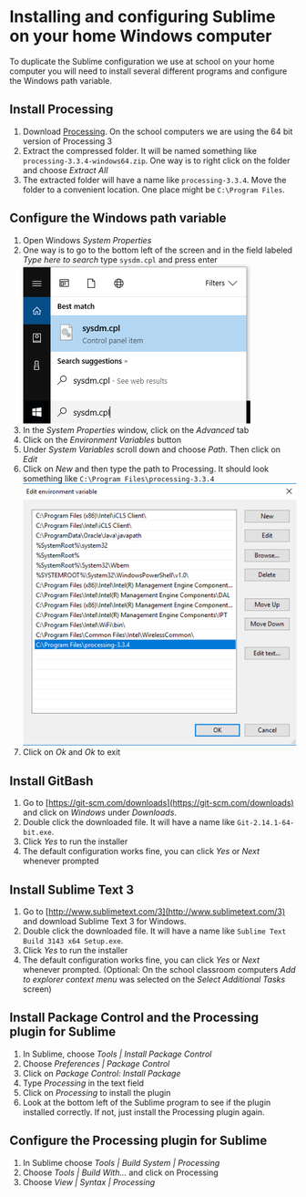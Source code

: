 Installing and configuring Sublime on your home Windows computer
=============================

To duplicate the Sublime configuration we use at school on your home computer you will need to install several different programs and configure the Windows path variable.

Install Processing
------------------
1. Download [Processing](https://processing.org/download/?processing). On the school computers we are using the 64 bit version of Processing 3
2. Extract the compressed folder. It will be named something like `processing-3.3.4-windows64.zip`. One way is to right click on the folder and choose *Extract All*
3. The extracted folder will have a name like `processing-3.3.4`. Move the folder to a convenient location. One place might be `C:\Program Files`.

Configure the Windows path variable
---------------
1. Open Windows *System Properties*
2. One way is to go to the bottom left of the screen and in the field labeled *Type here to search* type `sysdm.cpl` and press enter  
![sysdm.cpl](SublimeConfig3.png)
3. In the *System Properties* window, click on the *Advanced* tab
4. Click on the *Environment Variables* button
5. Under *System Variables* scroll down and choose *Path.* Then click on *Edit*  
6. Click on *New* and then type the path to Processing. It should look something like `C:\Program Files\processing-3.3.4`  
![sysdm.cpl](SublimeConfig4.png)
7. Click on *Ok* and *Ok* to exit

Install GitBash
---------------
1. Go to [https://git-scm.com/downloads](https://git-scm.com/downloads) and click on *Windows* under *Downloads*.
2. Double click the downloaded file. It will have a name like `Git-2.14.1-64-bit.exe`.
3. Click *Yes* to run the installer
4. The default configuration works fine, you can click *Yes* or *Next* whenever prompted

Install Sublime Text 3
---------------
1. Go to [http://www.sublimetext.com/3](http://www.sublimetext.com/3) and download Sublime Text 3 for Windows. 
2. Double click the downloaded file. It will have a name like `Sublime Text Build 3143 x64 Setup.exe`.
3. Click *Yes* to run the installer
4. The default configuration works fine, you can click *Yes* or *Next* whenever prompted. (Optional: On the school classroom computers *Add to explorer context menu* was selected on the *Select Additional Tasks* screen)

Install Package Control and the Processing plugin for Sublime
---------------
1. In Sublime, choose *Tools | Install Package Control*
1. Choose *Preferences | Package Control*
2. Click on *Package Control: Install Package*
3. Type *Processing* in the text field
4. Click on *Processing* to install the plugin
5. Look at the bottom left of the Sublime program to see if the plugin installed correctly. If not, just install the Processing plugin again.

Configure the Processing plugin for Sublime
---------------
1. In Sublime choose *Tools | Build System | Processing*
2. Choose *Tools | Build With...* and click on Processing
3. Choose *View | Syntax | Processing*

